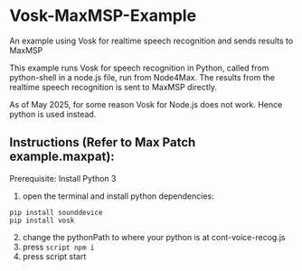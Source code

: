 # Vosk-MaxMSP-Example
An example using Vosk for realtime speech recognition and sends results to MaxMSP

This example runs Vosk for speech recognition in Python, called from python-shell in a node.js file, run from Node4Max. The results from the realtime speech recognition is sent to MaxMSP directly.

As of May 2025, for some reason Vosk for Node.js does not work. Hence python is used instead.


## Instructions (Refer to Max Patch example.maxpat):
Prerequisite: 
Install Python 3
1) open the terminal and install python dependencies:
```
pip install sounddevice
pip install vosk
```
2) change the pythonPath to where your python is at cont-voice-recog.js
3) press `script npm i`
4) press script start